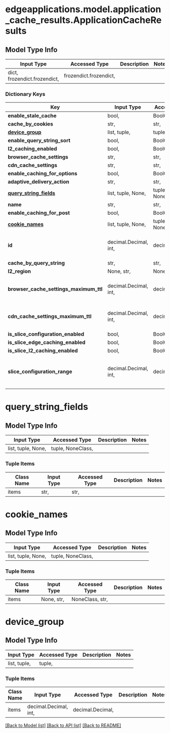 # edgeapplications.model.application_cache_results.ApplicationCacheResults

## Model Type Info
Input Type | Accessed Type | Description | Notes
------------ | ------------- | ------------- | -------------
dict, frozendict.frozendict,  | frozendict.frozendict,  |  | 

### Dictionary Keys
Key | Input Type | Accessed Type | Description | Notes
------------ | ------------- | ------------- | ------------- | -------------
**enable_stale_cache** | bool,  | BoolClass,  |  | 
**cache_by_cookies** | str,  | str,  |  | 
**[device_group](#device_group)** | list, tuple,  | tuple,  |  | 
**enable_query_string_sort** | bool,  | BoolClass,  |  | 
**l2_caching_enabled** | bool,  | BoolClass,  |  | 
**browser_cache_settings** | str,  | str,  |  | 
**cdn_cache_settings** | str,  | str,  |  | 
**enable_caching_for_options** | bool,  | BoolClass,  |  | 
**adaptive_delivery_action** | str,  | str,  |  | 
**[query_string_fields](#query_string_fields)** | list, tuple, None,  | tuple, NoneClass,  |  | 
**name** | str,  | str,  |  | 
**enable_caching_for_post** | bool,  | BoolClass,  |  | 
**[cookie_names](#cookie_names)** | list, tuple, None,  | tuple, NoneClass,  |  | 
**id** | decimal.Decimal, int,  | decimal.Decimal,  |  | value must be a 64 bit integer
**cache_by_query_string** | str,  | str,  |  | 
**l2_region** | None, str,  | NoneClass, str,  |  | 
**browser_cache_settings_maximum_ttl** | decimal.Decimal, int,  | decimal.Decimal,  |  | value must be a 64 bit integer
**cdn_cache_settings_maximum_ttl** | decimal.Decimal, int,  | decimal.Decimal,  |  | value must be a 64 bit integer
**is_slice_configuration_enabled** | bool,  | BoolClass,  |  | [optional] 
**is_slice_edge_caching_enabled** | bool,  | BoolClass,  |  | [optional] 
**is_slice_l2_caching_enabled** | bool,  | BoolClass,  |  | [optional] 
**slice_configuration_range** | decimal.Decimal, int,  | decimal.Decimal,  |  | [optional] value must be a 64 bit integer

# query_string_fields

## Model Type Info
Input Type | Accessed Type | Description | Notes
------------ | ------------- | ------------- | -------------
list, tuple, None,  | tuple, NoneClass,  |  | 

### Tuple Items
Class Name | Input Type | Accessed Type | Description | Notes
------------- | ------------- | ------------- | ------------- | -------------
items | str,  | str,  |  | 

# cookie_names

## Model Type Info
Input Type | Accessed Type | Description | Notes
------------ | ------------- | ------------- | -------------
list, tuple, None,  | tuple, NoneClass,  |  | 

### Tuple Items
Class Name | Input Type | Accessed Type | Description | Notes
------------- | ------------- | ------------- | ------------- | -------------
items | None, str,  | NoneClass, str,  |  | 

# device_group

## Model Type Info
Input Type | Accessed Type | Description | Notes
------------ | ------------- | ------------- | -------------
list, tuple,  | tuple,  |  | 

### Tuple Items
Class Name | Input Type | Accessed Type | Description | Notes
------------- | ------------- | ------------- | ------------- | -------------
items | decimal.Decimal, int,  | decimal.Decimal,  |  | 

[[Back to Model list]](../../README.md#documentation-for-models) [[Back to API list]](../../README.md#documentation-for-api-endpoints) [[Back to README]](../../README.md)


